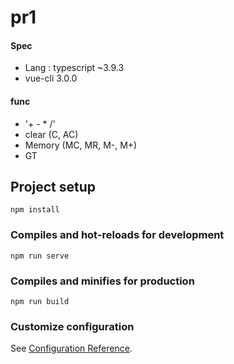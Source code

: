 # pr1

#### Spec

- Lang : typescript ~3.9.3
- vue-cli 3.0.0

#### func

- '+ - \* /'
- clear (C, AC)
- Memory (MC, MR, M-, M+)
- GT

## Project setup

```
npm install
```

### Compiles and hot-reloads for development

```
npm run serve
```

### Compiles and minifies for production

```
npm run build
```

### Customize configuration

See [Configuration Reference](https://cli.vuejs.org/config/).
